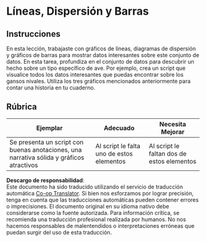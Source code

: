 <!--
CO_OP_TRANSLATOR_METADATA:
{
  "original_hash": "0ea21b6513df5ade7419c6b7d65f10b1",
  "translation_date": "2025-08-24T01:19:50+00:00",
  "source_file": "3-Data-Visualization/R/09-visualization-quantities/assignment.md",
  "language_code": "es"
}
-->
# Líneas, Dispersión y Barras

## Instrucciones

En esta lección, trabajaste con gráficos de líneas, diagramas de dispersión y gráficos de barras para mostrar datos interesantes sobre este conjunto de datos. En esta tarea, profundiza en el conjunto de datos para descubrir un hecho sobre un tipo específico de ave. Por ejemplo, crea un script que visualice todos los datos interesantes que puedas encontrar sobre los gansos nivales. Utiliza los tres gráficos mencionados anteriormente para contar una historia en tu cuaderno.

## Rúbrica

Ejemplar | Adecuado | Necesita Mejorar
--- | --- | --- |
Se presenta un script con buenas anotaciones, una narrativa sólida y gráficos atractivos | Al script le falta uno de estos elementos | Al script le faltan dos de estos elementos

**Descargo de responsabilidad**:  
Este documento ha sido traducido utilizando el servicio de traducción automática [Co-op Translator](https://github.com/Azure/co-op-translator). Si bien nos esforzamos por lograr precisión, tenga en cuenta que las traducciones automáticas pueden contener errores o imprecisiones. El documento original en su idioma nativo debe considerarse como la fuente autorizada. Para información crítica, se recomienda una traducción profesional realizada por humanos. No nos hacemos responsables de malentendidos o interpretaciones erróneas que puedan surgir del uso de esta traducción.